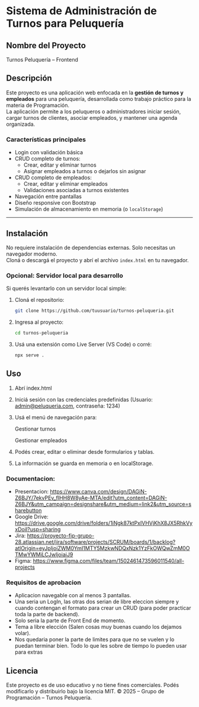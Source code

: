 # Sistema de Administración de Turnos para Peluquería

## Nombre del Proyecto
Turnos Peluquería – Frontend

## Descripción

Este proyecto es una aplicación web enfocada en la **gestión de turnos y empleados** para una peluquería, desarrollada como trabajo práctico para la materia de Programación.  
La aplicación permite a los peluqueros o administradores iniciar sesión, cargar turnos de clientes, asociar empleados, y mantener una agenda organizada.

### Características principales

- Login con validación básica
- CRUD completo de turnos:
  - Crear, editar y eliminar turnos
  - Asignar empleados a turnos o dejarlos sin asignar
- CRUD completo de empleados:
  - Crear, editar y eliminar empleados
  - Validaciones asociadas a turnos existentes
- Navegación entre pantallas
- Diseño responsive con Bootstrap
- Simulación de almacenamiento en memoria (o `localStorage`)

---

## Instalación

No requiere instalación de dependencias externas. Solo necesitas un navegador moderno.  
Cloná o descargá el proyecto y abrí el archivo `index.html` en tu navegador.

### Opcional: Servidor local para desarrollo

Si querés levantarlo con un servidor local simple:

1. Cloná el repositorio:
   ```bash
   git clone https://github.com/tuusuario/turnos-peluqueria.git
2. Ingresa al proyecto:
   ```bash
   cd turnos-peluqueria
3. Usá una extensión como Live Server (VS Code) o corré:
   ```bash
   npx serve .

## Uso

1. Abrí index.html

2. Iniciá sesión con las credenciales predefinidas (Usuario: admin@peluqueria.com, contraseña: 1234)

3. Usá el menú de navegación para:

    Gestionar turnos

    Gestionar empleados

4. Podés crear, editar o eliminar desde formularios y tablas.

5. La información se guarda en memoria o en localStorage.

### Documentacion:

- Presentacion: https://www.canva.com/design/DAGiN-Z6BJY/7ekvPEv_fIHH8W8yAe-MTA/edit?utm_content=DAGiN-Z6BJY&utm_campaign=designshare&utm_medium=link2&utm_source=sharebutton
- Google Drive: https://drive.google.com/drive/folders/1iNgk87ktPxIVHVjKhX8JX5RhkVyxDoiI?usp=sharing
- Jira: https://proyecto-fip-grupo-28.atlassian.net/jira/software/projects/SCRUM/boards/1/backlog?atlOrigin=eyJpIjoiZWM0YmI1MTY5MzkwNDQxNzk1YzFkOWQwZmM0OTMwYWMiLCJwIjoiaiJ9
- Figma: https://www.figma.com/files/team/1502461473596011540/all-projects
### Requisitos de aprobacion

- Aplicacion navegable con al menos 3 pantallas.
- Una seria un LogIn, las otras dos serian de libre eleccion siempre y cuando contengan el formato para crear un CRUD (para poder practicar toda la parte de backend).
- Solo seria la parte de Front End de momento.
- Tema a libre elección (Salen cosas muy buenas cuando los dejamos volar).
- Nos quedaria poner la parte de limites para que no se vuelen y lo puedan terminar bien. Todo lo que les sobre de tiempo lo pueden usar para extras

## Licencia

Este proyecto es de uso educativo y no tiene fines comerciales.
Podés modificarlo y distribuirlo bajo la licencia MIT.
© 2025 – Grupo de Programación – Turnos Peluquería.
